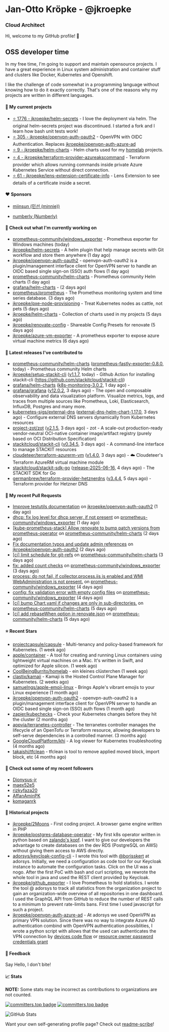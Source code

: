 # Jan-Otto Kröpke - @jkroepke
### Cloud Architect 

Hi, welcome to my GitHub profile! 👋

## OSS developer time
In my free time, I'm going to support and maintain opensource projects. I have a great experience in Linux system administration and container stuff and clusters like Docker, Kubernetes and Openshift.

I like the challenge of code somewhat in a programming language without knowing how to do it exactly correctly. That's one of the reasons why my projects are written in different languages.

#### 🌱 My current projects
- [⭐️ 1776 - jkroepke/helm-secrets](https://github.com/jkroepke/helm-secrets) - I love the deployment via helm. The original helm-secrets project was discontinued. I started a fork and I learn how bash unit tests work!
- [⭐️ 305 - jkroepke/openvpn-auth-oauth2](https://github.com/jkroepke/openvpn-auth-oauth2) - OpenVPN with OIDC Authentication. Replaces  [jkroepke/openvpn-auth-azure-ad](https://github.com/jkroepke/openvpn-auth-azure-ad) 
- [⭐️ 9 - jkroepke/helm-charts](https://github.com/jkroepke/helm-charts) - Helm charts used for my [homelab](https://github.com/jkroepke/homelab) projects.
- [⭐️ 4 - jkroepke/terraform-provider-azureakscommand](https://github.com/jkroepke/terraform-provider-azureakscommand) - Terraform provider which allows running commands inside private Azure Kubernetes Service without direct connection.
- [⭐️ 61 - jkroepke/lens-extension-certificate-info](https://github.com/jkroepke/lens-extension-certificate-info) - Lens Extension to see details of a certificate inside a secret.

#### ❤️ Sponsors

- [miinsun (민선 (minnie))](https://github.com/miinsun)

- [numberly (Numberly)](https://github.com/numberly)


#### 👷 Check out what I'm currently working on

- [prometheus-community/windows_exporter](https://github.com/prometheus-community/windows_exporter) - Prometheus exporter for Windows machines (today)
- [jkroepke/helm-secrets](https://github.com/jkroepke/helm-secrets) - A helm plugin that help manage secrets with Git workflow and store them anywhere (1 day ago)
- [jkroepke/openvpn-auth-oauth2](https://github.com/jkroepke/openvpn-auth-oauth2) - openvpn-auth-oauth2 is a plugin/management interface client for OpenVPN server to handle an OIDC based single sign-on (SSO) auth flows (1 day ago)
- [prometheus-community/helm-charts](https://github.com/prometheus-community/helm-charts) - Prometheus community Helm charts (1 day ago)
- [grafana/helm-charts](https://github.com/grafana/helm-charts) -  (2 days ago)
- [prometheus/prometheus](https://github.com/prometheus/prometheus) - The Prometheus monitoring system and time series database. (3 days ago)
- [jkroepke/pxe-node-provisioning](https://github.com/jkroepke/pxe-node-provisioning) - Treat Kubernetes nodes as cattle, not pets (5 days ago)
- [jkroepke/helm-charts](https://github.com/jkroepke/helm-charts) - Collection of charts used in my projects (5 days ago)
- [jkroepke/renovate-config](https://github.com/jkroepke/renovate-config) - Shareable Config Presets for renovate (5 days ago)
- [jkroepke/azure-vm-exporter](https://github.com/jkroepke/azure-vm-exporter) - A prometheus exporter to expose azure virtual machine metrics (6 days ago)

#### 🔭 Latest releases I've contributed to

- [prometheus-community/helm-charts](https://github.com/prometheus-community/helm-charts) ([prometheus-fastly-exporter-0.8.0](https://github.com/prometheus-community/helm-charts/releases/tag/prometheus-fastly-exporter-0.8.0), today) - Prometheus community Helm charts
- [jkroepke/setup-stackit-cli](https://github.com/jkroepke/setup-stackit-cli) ([v1.1.7](https://github.com/jkroepke/setup-stackit-cli/releases/tag/v1.1.7), today) - Github Action for installing stackit-cli (https://github.com/stackitcloud/stackit-cli)
- [grafana/helm-charts](https://github.com/grafana/helm-charts) ([k8s-monitoring-3.0.2](https://github.com/grafana/helm-charts/releases/tag/k8s-monitoring-3.0.2), 1 day ago) - 
- [grafana/grafana](https://github.com/grafana/grafana) ([v12.0.2](https://github.com/grafana/grafana/releases/tag/v12.0.2), 3 days ago) - The open and composable observability and data visualization platform. Visualize metrics, logs, and traces from multiple sources like Prometheus, Loki, Elasticsearch, InfluxDB, Postgres and many more. 
- [kubernetes-sigs/external-dns](https://github.com/kubernetes-sigs/external-dns) ([external-dns-helm-chart-1.17.0](https://github.com/kubernetes-sigs/external-dns/releases/tag/external-dns-helm-chart-1.17.0), 3 days ago) - Configure external DNS servers dynamically from Kubernetes resources
- [project-zot/zot](https://github.com/project-zot/zot) ([v2.1.5](https://github.com/project-zot/zot/releases/tag/v2.1.5), 3 days ago) - zot - A scale-out production-ready vendor-neutral OCI-native container image/artifact registry (purely based on OCI Distribution Specification)
- [stackitcloud/stackit-cli](https://github.com/stackitcloud/stackit-cli) ([v0.34.5](https://github.com/stackitcloud/stackit-cli/releases/tag/v0.34.5), 3 days ago) - A command-line interface to manage STACKIT resources
- [cloudeteer/terraform-azurerm-vm](https://github.com/cloudeteer/terraform-azurerm-vm) ([v1.4.0](https://github.com/cloudeteer/terraform-azurerm-vm/releases/tag/v1.4.0), 3 days ago) - ☁️ Cloudeteer's Terraform AzureRM virtual machine module
- [stackitcloud/stackit-sdk-go](https://github.com/stackitcloud/stackit-sdk-go) ([release-2025-06-16](https://github.com/stackitcloud/stackit-sdk-go/releases/tag/release-2025-06-16), 4 days ago) - The STACKIT SDK for Go
- [germanbrew/terraform-provider-hetznerdns](https://github.com/germanbrew/terraform-provider-hetznerdns) ([v3.4.4](https://github.com/germanbrew/terraform-provider-hetznerdns/releases/tag/v3.4.4), 5 days ago) - Terraform provider for Hetzner DNS

#### 🔨 My recent Pull Requests

- [Improve testutils documentation](https://github.com/jkroepke/openvpn-auth-oauth2/pull/530) on [jkroepke/openvpn-auth-oauth2](https://github.com/jkroepke/openvpn-auth-oauth2) (1 day ago)
- [dhcp: fix log level for dhcp server, if not present](https://github.com/prometheus-community/windows_exporter/pull/2086) on [prometheus-community/windows_exporter](https://github.com/prometheus-community/windows_exporter) (1 day ago)
- [[kube-prometheus-stack] Allow renovate to bump patch versions from prometheus-operator](https://github.com/prometheus-community/helm-charts/pull/5799) on [prometheus-community/helm-charts](https://github.com/prometheus-community/helm-charts) (2 days ago)
- [Fix documentation typos and update admin references](https://github.com/jkroepke/openvpn-auth-oauth2/pull/529) on [jkroepke/openvpn-auth-oauth2](https://github.com/jkroepke/openvpn-auth-oauth2) (2 days ago)
- [[ci] limit schedule for git-refs](https://github.com/prometheus-community/helm-charts/pull/5790) on [prometheus-community/helm-charts](https://github.com/prometheus-community/helm-charts) (3 days ago)
- [fix: added count checks](https://github.com/prometheus-community/windows_exporter/pull/2083) on [prometheus-community/windows_exporter](https://github.com/prometheus-community/windows_exporter) (3 days ago)
- [process: do not fail, if collector.process.iis is enabled and WMI WebAdministration is not present.](https://github.com/prometheus-community/windows_exporter/pull/2082) on [prometheus-community/windows_exporter](https://github.com/prometheus-community/windows_exporter) (4 days ago)
- [config: fix validation error with empty config files](https://github.com/prometheus-community/windows_exporter/pull/2080) on [prometheus-community/windows_exporter](https://github.com/prometheus-community/windows_exporter) (4 days ago)
- [[ci] bump Chart.yaml if changes are only in sub-directories.](https://github.com/prometheus-community/helm-charts/pull/5782) on [prometheus-community/helm-charts](https://github.com/prometheus-community/helm-charts) (5 days ago)
- [[ci] add rebaseWhen option in renovate.json](https://github.com/prometheus-community/helm-charts/pull/5779) on [prometheus-community/helm-charts](https://github.com/prometheus-community/helm-charts) (5 days ago)

#### ⭐ Recent Stars

- [projectcapsule/capsule](https://github.com/projectcapsule/capsule) - Multi-tenancy and policy-based framework for Kubernetes. (1 week ago)
- [apple/container](https://github.com/apple/container) - A tool for creating and running Linux containers using lightweight virtual machines on a Mac. It's written in Swift, and optimized for Apple silicon.  (1 week ago)
- [CoolBeingBurrito/homelab](https://github.com/CoolBeingBurrito/homelab) - ein kleines clüsterchen (1 week ago)
- [clastix/kamaji](https://github.com/clastix/kamaji) - Kamaji is the Hosted Control Plane Manager for Kubernetes. (2 weeks ago)
- [samuelngs/apple-emoji-linux](https://github.com/samuelngs/apple-emoji-linux) - Brings Apple's vibrant emojis to your Linux experience (1 month ago)
- [jkroepke/openvpn-auth-oauth2](https://github.com/jkroepke/openvpn-auth-oauth2) - openvpn-auth-oauth2 is a plugin/management interface client for OpenVPN server to handle an OIDC based single sign-on (SSO) auth flows (1 month ago)
- [zapier/kubechecks](https://github.com/zapier/kubechecks) - Check your Kubernetes changes before they hit the cluster (2 months ago)
- [appvia/terranetes-controller](https://github.com/appvia/terranetes-controller) - The terranetes controller manages the lifecycle of an OpenTofu or Terraform resource, allowing developers to self-serve dependencies in a controlled manner. (3 months ago)
- [GoogleCloudPlatform/khi](https://github.com/GoogleCloudPlatform/khi) - A log viewer for Kubernetes troubleshooting (4 months ago)
- [takaishi/tfclean](https://github.com/takaishi/tfclean) - tfclean is tool to remove applied moved block, import block, etc (4 months ago)

#### 👯 Check out some of my recent followers

- [Dionysus-jr](https://github.com/Dionysus-jr)
- [maex52e5](https://github.com/maex52e5)
- [rizkyfaza20](https://github.com/rizkyfaza20)
- [AffanAminPK](https://github.com/AffanAminPK)
- [komaganrk](https://github.com/komaganrk)

#### 📜 Historical projects
- [jkroepke/2Moons](https://github.com/jkroepke/2Moons) - First coding project. A browser game engine written in PHP
- [jkroepke/postgres-database-operator](https://github.com/jkroepke/postgres-database-operator) - My first k8s operator written in python based on [zalando's kopf](https://github.com/zalando-incubator/kopf). I want to give our developers the advantage to create databases on the dev RDS (PostgreSQL on AWS) without giving them access to AWS directly.
- [adorsys/keycloak-config-cli](https://github.com/adorsys/keycloak-config-cli) - I wrote this tool with [@borisskert](https://github.com/borisskert) at adorsys. Initially, we need a configuration as code tool for our Keycloak instance to automate the configuration tasks. Click on the UI was a nogo. After the first PoC with bash and curl scripting, we rewrote the whole tool in java and used the REST client provided by Keycloak.
- [jkroepke/github_exporter](https://github.com/jkroepke/github_exporter) - I love Prometheus to hold statistics. I wrote the tool @ adorsys to track all statistics from the organization project to gain an organization-wide overview of all repositories in one dashboard. I used the GraphQL API from GitHub to reduce the number of REST calls to a minimum to prevent rate-limits bans. First time I used javascript for such a project.
- [jkroepke/openvpn-auth-azure-ad](https://github.com/jkroepke/openvpn-auth-azure-ad) - At adorsys we used OpenVPN as primary VPN solution. Since there was no way to integrate Azure AD authentication combind with OpenVPN authentication possiblities, I wrote a python script with allows that the used can authenticates the VPN connection by [devices code flow](https://docs.microsoft.com/en-us/azure/active-directory/develop/v2-oauth2-device-code) or [resource owner password credentials grant](https://docs.microsoft.com/en-us/azure/active-directory/develop/v2-oauth-ropc)

#### 💬 Feedback

Say Hello, I don't bite!

#### 📈 Stats

**NOTE:** Some stats may be incorrect as contributions to organizations
are not counted.

[![committers.top badge](https://user-badge.committers.top/germany/jkroepke.svg)](https://user-badge.committers.top/germany/jkroepke)
[![committers.top badge](https://user-badge.committers.top/germany_public/jkroepke.svg)](https://user-badge.committers.top/germany_public/jkroepke)

![GitHub Stats](https://github-readme-stats.vercel.app/api?username=jkroepke&count_private=false&theme=tokyonight&show_icons=true)

Want your own self-generating profile page? Check out [readme-scribe](https://github.com/muesli/readme-scribe)!
